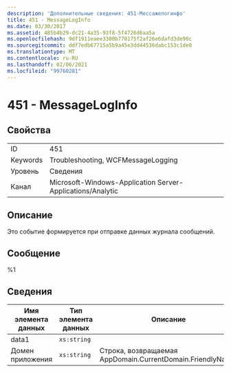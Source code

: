 ```yaml
---
description: 'Дополнительные сведения: 451-Мессажелогинфо'
title: 451 - MessageLogInfo
ms.date: 03/30/2017
ms.assetid: 485b4b29-dc21-4a35-93f8-5f4726d6aa5a
ms.openlocfilehash: 9df1911eaee3300b770175f2af26e6dafd3de90c
ms.sourcegitcommit: ddf7edb67715a5b9a45e3dd44536dabc153c1de0
ms.translationtype: MT
ms.contentlocale: ru-RU
ms.lasthandoff: 02/06/2021
ms.locfileid: "99760281"
---
```

# <a name="451---messageloginfo"></a>451 - MessageLogInfo

## <a name="properties"></a>Свойства  
  
|||  
|-|-|  
|ID|451|  
|Keywords|Troubleshooting, WCFMessageLogging|  
|Уровень|Сведения|  
|Канал|Microsoft-Windows-Application Server-Applications/Analytic|  
  
## <a name="description"></a>Описание  

 Это событие формируется при отправке данных журнала сообщений.  
  
## <a name="message"></a>Сообщение  

 %1  
  
## <a name="details"></a>Сведения  
  
|Имя элемента данных|Тип элемента данных|Описание|  
|--------------------|--------------------|-----------------|  
|data1|`xs:string`||  
|Домен приложения|`xs:string`|Строка, возвращаемая AppDomain.CurrentDomain.FriendlyName.|
